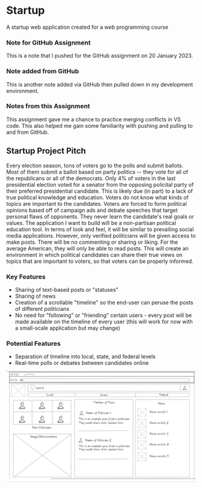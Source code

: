 # Startup
A startup web application created for a web programming course

### Note for GitHub Assignment
This is a note that I pushed for the GitHub assignment on 20 January 2023.

### Note added from GitHub
This is another note added via GitHub then pulled down in my development environment.

### Notes from this Assignment
This assignment gave me a chance to practice merging conflicts in VS code. This also helped me gain some familiarity with pushing and pulling to and from GitHub.



## Startup Project Pitch
Every election season, tons of voters go to the polls and submit ballots. Most of them submit a ballot based on party politics -- they vote for all of the republicans or all of the democrats. Only 4% of voters in the last presidential election voted for a senator from the opposing policital party of their preferred presidential candidate. This is likely due (in part) to a lack of true political knowledge and education. Voters do not know what kinds of topics are important to the candidates. Voters are forced to form political opinions based off of campaign ads and debate speeches that target personal flaws of opponents. They never learn the candidate's real goals or values. The application I want to build will be a non-partisan political education tool. In terms of look and feel, it will be similar to prevailing social media applications. However, only verified politicians will be given access to make posts. There will be no commenting or sharing or liking. For the average American, they will only be able to read posts. This will create an environment in which political candidates can share their true views on topics that are important to voters, so that voters can be properly informed.

### Key Features
* Sharing of text-based posts or "statuses"
* Sharing of news
* Creation of a scrollable "timeline" so the end-user can peruse the posts of different politicians
* No need for "following" or "friending" certain users - every post will be made available on the timeline of every user (this will work for now with a small-scale application but may change)

### Potential Features
* Separation of timeline into local, state, and federal levels
* Real-time polls or debates between candidates online

![Wireframe for the Project Specification Assignment](Images/Wireframe_for_Startup.png)

